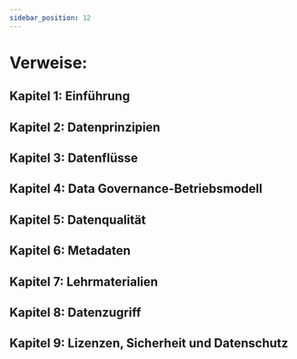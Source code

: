 ```yaml
---
sidebar_position: 12
---
```


# Verweise:

## Kapitel 1: Einführung
[^1]: https://www.nature.com/articles/sdata201618
[^2]: https://cloud.google.com/learn/what-is-data-governance

## Kapitel 2: Datenprinzipien
[^1]: https://www.nature.com/articles/sdata201618
[^2]: https://acsess.onlinelibrary.wiley.com/doi/full/10.1002/agj2.21017?af=R
[^3]: https://learn.microsoft.com/en-us/sql/relational-databases/views/views?view=sql-server-ver16
[^4]: https://www.thelancet.com/journals/lancet/article/PIIS0140-6736(16)30388-9/fulltext

## Kapitel 3: Datenflüsse


## Kapitel 4: Data Governance-Betriebsmodell
[^1]: https://acsess.onlinelibrary.wiley.com/doi/full/10.1002/agj2.21017?af=R
[^2]: Arbeitsgruppen und Beschreibung der Verantwortlichkeiten aus dem GBADs Bill und dem Melinda Gates Investment Document 2022
[^3]: https://tdan.com/the-non-invasive-data-governanceo-operating-model/12210

## Kapitel 5: Datenqualität

## Kapitel 6: Metadaten

## Kapitel 7: Lehrmaterialien
[^1]: https://www.jstatsoft.org/article/view/v059i10

## Kapitel 8: Datenzugriff

## Kapitel 9: Lizenzen, Sicherheit und Datenschutz


<!-- Bibliographie
============

Internationale Interessengruppe für indigene Datensouveränität der Research Data Alliance. (September 2019). „CARE-Grundsätze für die Verwaltung indigener Daten.“ Die Global Indigenous Data Alliance. GIDA-global.org

Stevens GA, Alkema L, Black RE, Boerma JT, Collins GS, Ezzati M, et al.
Richtlinien für eine genaue und transparente Berichterstattung über Gesundheitsschätzungen: Die GATHER-Erklärung. Lanzette. 2016. doi: http://dx.doi.org/10.1016/S0140-6736(16)30388-9

Stevens GA, Alkema L, Black RE, Boerma JT, Collins GS, Ezzati M, et al.
Richtlinien für eine genaue und transparente Berichterstattung über Gesundheitsschätzungen: Die GATHER-Erklärung. PLOS Med.2016. doi: http://dx.doi.org/10.1371/journal.pmed.1002056 -->

